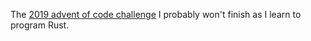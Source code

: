 The [2019 advent of code challenge](https://adventofcode.com/2019) I probably won't finish as I learn to program Rust.  
